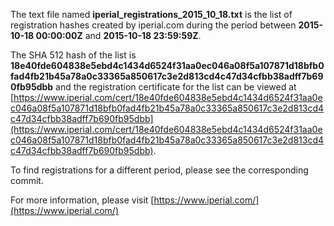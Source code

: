The text file named **iperial_registrations_2015_10_18.txt** is the list of registration hashes created by iperial.com during the period between **2015-10-18 00:00:00Z** and **2015-10-18 23:59:59Z**.

The SHA 512 hash of the list is **18e40fde604838e5ebd4c1434d6524f31aa0ec046a08f5a107871d18bfb0fad4fb21b45a78a0c33365a850617c3e2d813cd4c47d34cfbb38adff7b690fb95dbb** and the registration certificate for the list can be viewed at [https://www.iperial.com/cert/18e40fde604838e5ebd4c1434d6524f31aa0ec046a08f5a107871d18bfb0fad4fb21b45a78a0c33365a850617c3e2d813cd4c47d34cfbb38adff7b690fb95dbb](https://www.iperial.com/cert/18e40fde604838e5ebd4c1434d6524f31aa0ec046a08f5a107871d18bfb0fad4fb21b45a78a0c33365a850617c3e2d813cd4c47d34cfbb38adff7b690fb95dbb).

To find registrations for a different period, please see the corresponding commit.

For more information, please visit [https://www.iperial.com/](https://www.iperial.com/)
